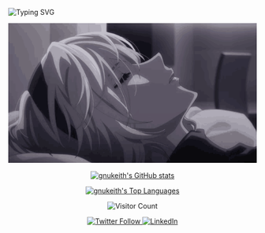 ![Typing SVG](http://readme-typing-svg.herokuapp.com/?font=JetBrains+Mono&pause=1000&color=FFFFFF&random=false&width=435&lines=Haiiiii+I'm+gnukeith.)

<p align="center">
  <img src="img/2b.gif" alt="2B">
</p>

<!-- GitHub stats -->
<p align="center">
  <a href="https://github.com/gnukeith">
    <img src="https://github-readme-stats.vercel.app/api?username=gnukeith&show_icons=true&theme=graywhite&bg_color=000000&text_color=ffffff&icon_color=ffffff&title_color=ffffff&border_color=ffffff&card_width=500" alt="gnukeith's GitHub stats">
  </a>
</p>

<!-- Top languages -->
<p align="center">
  <a href="https://github.com/gnukeith">
    <img src="https://github-readme-stats.vercel.app/api/top-langs/?username=gnukeith&layout=compact&theme=graywhite&bg_color=000000&text_color=ffffff&title_color=ffffff&border_color=ffffff" alt="gnukeith's Top Languages">
  </a>
</p>

<!-- Visitor count -->
<p align="center">
  <img src="https://visitcount.itsvg.in/api?id=gnukeith&label=Profile%20Views&color=0&icon=0&pretty=true" alt="Visitor Count">
</p>

<!-- Social badges -->
<p align="center">
  <a href="https://twitter.com/YOUR_HANDLE">
    <img src="https://img.shields.io/twitter/follow/YOUR_HANDLE?style=social&labelColor=000000&color=ffffff" alt="Twitter Follow">
  </a>
  <a href="https://linkedin.com/in/YOUR_HANDLE">
    <img src="https://img.shields.io/badge/-LinkedIn-000000?style=flat-square&logo=Linkedin&logoColor=white" alt="LinkedIn">
  </a>
</p>